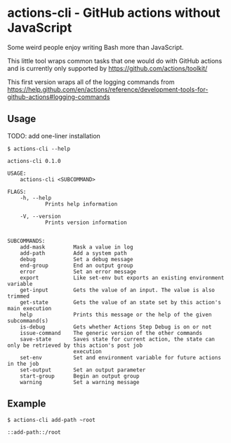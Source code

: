 # actions-cli - GitHub actions without JavaScript

Some weird people enjoy writing Bash more than JavaScript.

This little tool wraps common tasks that one would do with GitHub actions and
is currently only supported by https://github.com/actions/toolkit/

This first version wraps all of the logging commands from https://help.github.com/en/actions/reference/development-tools-for-github-actions#logging-commands
## Usage

TODO: add one-liner installation

`$ actions-cli --help`
```
actions-cli 0.1.0

USAGE:
    actions-cli <SUBCOMMAND>

FLAGS:
    -h, --help       
            Prints help information

    -V, --version    
            Prints version information


SUBCOMMANDS:
    add-mask         Mask a value in log
    add-path         Add a system path
    debug            Set a debug message
    end-group        End an output group
    error            Set an error message
    export           Like set-env but exports an existing environment variable
    get-input        Gets the value of an input. The value is also trimmed
    get-state        Gets the value of an state set by this action's main execution
    help             Prints this message or the help of the given subcommand(s)
    is-debug         Gets whether Actions Step Debug is on or not
    issue-command    The generic version of the other commands
    save-state       Saves state for current action, the state can only be retrieved by this action's post job
                     execution
    set-env          Set and environment variable for future actions in the job
    set-output       Set an output parameter
    start-group      Begin an output group
    warning          Set a warning message
```

## Example

`$ actions-cli add-path ~root`
```
::add-path::/root
```


